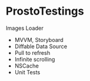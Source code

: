 # ProstoTestings

Images Loader

- MVVM, Storyboard
- Diffable Data Source
- Pull to refresh
- Infinite scrolling
- NSCache
- Unit Tests

